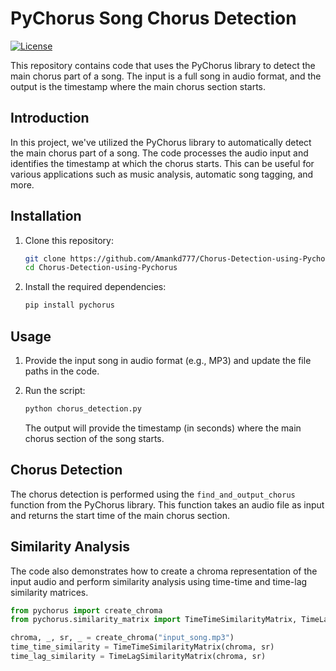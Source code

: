 # PyChorus Song Chorus Detection

[![License](https://img.shields.io/badge/License-MIT-blue.svg)](https://opensource.org/licenses/MIT)

This repository contains code that uses the PyChorus library to detect the main chorus part of a song. The input is a full song in audio format, and the output is the timestamp where the main chorus section starts.

## Introduction

In this project, we've utilized the PyChorus library to automatically detect the main chorus part of a song. The code processes the audio input and identifies the timestamp at which the chorus starts. This can be useful for various applications such as music analysis, automatic song tagging, and more.

## Installation

1. Clone this repository:

    ```bash
    git clone https://github.com/Amankd777/Chorus-Detection-using-Pychorus.git
    cd Chorus-Detection-using-Pychorus
    ```

2. Install the required dependencies:

    ```bash
    pip install pychorus
    ```

## Usage

1. Provide the input song in audio format (e.g., MP3) and update the file paths in the code.

2. Run the script:

    ```bash
    python chorus_detection.py
    ```

    The output will provide the timestamp (in seconds) where the main chorus section of the song starts.

## Chorus Detection

The chorus detection is performed using the `find_and_output_chorus` function from the PyChorus library. This function takes an audio file as input and returns the start time of the main chorus section.

## Similarity Analysis

The code also demonstrates how to create a chroma representation of the input audio and perform similarity analysis using time-time and time-lag similarity matrices.

```python
from pychorus import create_chroma
from pychorus.similarity_matrix import TimeTimeSimilarityMatrix, TimeLagSimilarityMatrix

chroma, _, sr, _ = create_chroma("input_song.mp3")
time_time_similarity = TimeTimeSimilarityMatrix(chroma, sr)
time_lag_similarity = TimeLagSimilarityMatrix(chroma, sr)
